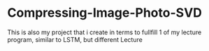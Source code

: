 # Compressing-Image-Photo-SVD
This is also my project that i create in terms to fullfill 1 of my lecture program, similar to LSTM, but different Lecture
